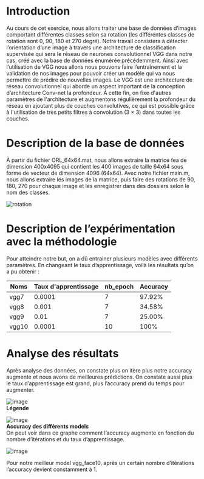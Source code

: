 # Introduction

Au cours de cet exercice, nous allons traiter une base de données d’images comportant  différentes classes selon sa rotation (les différentes classes de rotation sont 0,  90, 180 et 270 degré). Notre travail consistera à détecter l’orientation d’une  image à travers une architecture de classification supervisée qui sera le réseau  de neurones convolutionnel VGG dans notre cas, créé avec la base de données  énumérée précédemment. Ainsi avec l’utilisation de VGG nous allons nous
pouvons faire l’entraînement et la validation de nos images pour pouvoir créer  un modèle qui va nous permettre de prédire de nouvelles images.
Le VGG est une architecture de réseau convolutionnel qui aborde un aspect
important de la conception d’architecture Conv-net la profondeur. À cette fin, on  fixe d'autres paramètres de l'architecture et augmentons régulièrement la  profondeur du réseau en ajoutant plus de couches convolutives, ce qui est  possible grâce à l'utilisation de très petits filtres à convolution (3 × 3) dans toutes  les couches.

# Description de la base de données

À partir du fichier ORL_64x64.mat, nous allons extraire la matrice fea de  dimension 400x4095 qui contient les 400 images de taille 64x64 sous forme de  vecteur de dimension 4096 (64x64). Avec notre fichier main.m, nous allons  extraire les images de la matrice, puis faire des rotations de 90, 180, 270 pour  chaque image et les enregistrer dans des dossiers selon le nom des classes.

![rotation](https://user-images.githubusercontent.com/26171556/36400811-9bd49b78-15a9-11e8-9d68-3748ba6c7590.png)

# Description de l’expérimentation avec la méthodologie

Pour atteindre notre but, on a dû entrainer plusieurs modèles avec différents  paramètres. En changeant le taux d’apprentissage, voilà les résultats qu’on a pu  obtenir :


Noms | Taux d'apprentissage | nb_epoch | Accuracy
-- | -- | -- | --
vgg7 | 0.0001 | 7 | 97.92%
vgg8 | 0.001 | 7 | 34.58%
vgg9 | 0.01 | 7 | 25.00%
vgg10 | 0.0001 | 10 | 100%

# Analyse  des résultats

Après analyse des données, on constate plus on itère plus notre accuracy augmente et nous avons de meilleures prédictions. On constate aussi plus le taux d’apprentissage est grand, plus l’accuracy prend du temps pour augmenter. 

![image](https://user-images.githubusercontent.com/26171556/36400939-6b292588-15aa-11e8-9d72-726f730e7afe.png)
<br />**Légende**

![image](https://user-images.githubusercontent.com/26171556/36400959-8d4f2ffe-15aa-11e8-9a14-827da3884066.png)
<br />**Accuracy des différents models**
<br /> On peut voir dans ce graphe comment l’accuracy augmente en fonction du nombre d’itérations et du taux d’apprentissage.

![image](https://user-images.githubusercontent.com/26171556/36401014-e570f8a2-15aa-11e8-8072-cf25b75c6406.png)

Pour notre meilleur model vgg_face10, après un certain nombre d’itérations l’accuracy devient constamment à 1.
